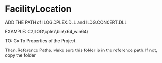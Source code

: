 # FacilityLocation

ADD THE PATH of ILOG.CPLEX.DLL and ILOG.CONCERT.DLL 

EXAMPLE: C:\ILOG\cplex\bin\x64_win64\

TO: Go To Properties of the Project. 

Then: Reference Paths. Make sure this folder is in the reference path. If not, copy the folder. 


